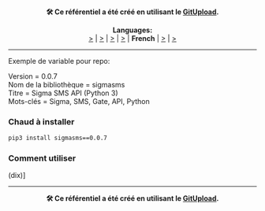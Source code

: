 <p align="center"><b>🛠️ Ce référentiel a été créé en utilisant le <a href="http://127.0.0.1:3000">GitUpload</a>.</b></p>

<p align="center"><b>Languages:</b><br /><a href="https://github.com/markolofsen/sigmasms/blob/master/README_cn.md"><bound method Languages.getName of <Languages: Chinese>></a> | <a href="https://github.com/markolofsen/sigmasms/blob/master/README_de.md"><bound method Languages.getName of <Languages: Deutsch>></a> | <a href="https://github.com/markolofsen/sigmasms/blob/master/README.md"><bound method Languages.getName of <Languages: English>></a> | <a href="https://github.com/markolofsen/sigmasms/blob/master/README_es.md"><bound method Languages.getName of <Languages: Spanish>></a> | <b>French</b> | <a href="https://github.com/markolofsen/sigmasms/blob/master/README_it.md"><bound method Languages.getName of <Languages: Italian>></a> | <a href="https://github.com/markolofsen/sigmasms/blob/master/README_ru.md"><bound method Languages.getName of <Languages: Russian>></a></p>

---

Exemple de variable pour repo: 

Version = 0.0.7 <br />
Nom de la bibliothèque = sigmasms <br />
Titre = Sigma SMS API (Python 3) <br />
Mots-clés = Sigma, SMS, Gate, API, Python <br />

### Chaud à installer

```sh
pip3 install sigmasms==0.0.7
```


### Comment utiliser

(dix)]



---

<p align="center"><b>🛠️ Ce référentiel a été créé en utilisant le <a href="http://127.0.0.1:3000">GitUpload</a>.</b></p>